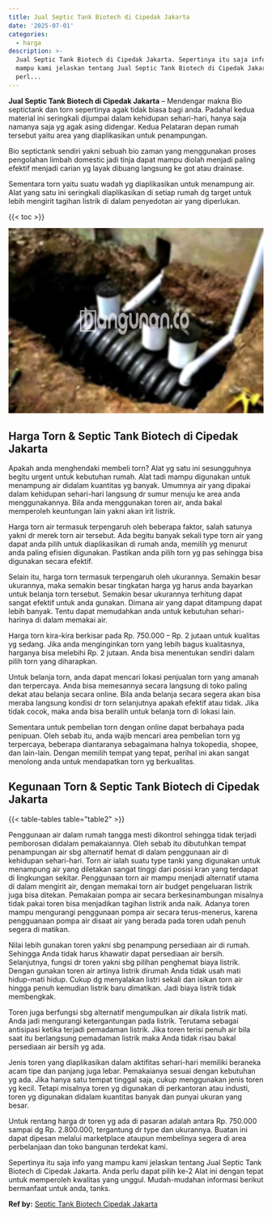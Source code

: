 ```yaml
---
title: Jual Septic Tank Biotech di Cipedak Jakarta
date: '2025-07-01'
categories:
  - harga
description: >-
  Jual Septic Tank Biotech di Cipedak Jakarta. Sepertinya itu saja info yang
  mampu kami jelaskan tentang Jual Septic Tank Biotech di Cipedak Jakarta. Anda
  perl...
---
```


**Jual Septic Tank Biotech di Cipedak Jakarta** – Mendengar makna Bio septictank dan torn sepertinya agak tidak biasa bagi anda. Padahal kedua material ini seringkali dijumpai dalam kehidupan sehari-hari, hanya saja namanya saja yg agak asing didengar. Kedua Pelataran depan rumah tersebut yaitu area yang diaplikasikan untuk penampungan.

Bio septictank sendiri yakni sebuah bio zaman yang menggunakan proses pengolahan limbah domestic jadi tinja dapat mampu diolah menjadi paling efektif menjadi carian yg layak dibuang langsung ke got atau drainase.

Sementara torn yaitu suatu wadah yg diaplikasikan untuk menampung air. Alat yang satu ini seringkali diaplikasikan di setiap rumah dg target untuk lebih mengirit tagihan listrik di dalam penyedotan air yang diperlukan.

{{< toc >}}

![Jual Septic Tank Biotech di Cipedak Jakarta](/images/jual-bio-septictank-23.png)

## Harga Torn & Septic Tank Biotech di Cipedak Jakarta

Apakah anda menghendaki membeli torn? Alat yg satu ini sesungguhnya begitu urgent untuk kebutuhan rumah. Alat tadi mampu digunakan untuk menampung air didalam kuantitas yg banyak. Umumnya air yang dipakai dalam kehidupan sehari-hari langsung dr sumur menuju ke area anda menggunakannya. Bila anda menggunakan toren air, anda bakal memperoleh keuntungan lain yakni akan irit listrik.

Harga torn air termasuk terpengaruh oleh beberapa faktor, salah satunya yakni dr merek torn air tersebut. Ada begitu banyak sekali type torn air yang dapat anda pilih untuk diaplikasikan di rumah anda, memilih yg menurut anda paling efisien digunakan. Pastikan anda pilih torn yg pas sehingga bisa digunakan secara efektif.

Selain itu, harga torn termasuk terpengaruh oleh ukurannya. Semakin besar ukurannya, maka semakin besar tingkatan harga yg harus anda bayarkan untuk belanja torn tersebut. Semakin besar ukurannya terhitung dapat sangat efektif untuk anda gunakan. Dimana air yang dapat ditampung dapat lebih banyak. Tentu dapat memudahkan anda untuk kebutuhan sehari-harinya di dalam memakai air.

Harga torn kira-kira berkisar pada Rp. 750.000 – Rp. 2 jutaan untuk kualitas yg sedang. Jika anda menginginkan torn yang lebih bagus kualitasnya, harganya bisa melebihi Rp. 2 jutaan. Anda bisa menentukan sendiri dalam pilih torn yang diharapkan.

Untuk belanja torn, anda dapat mencari lokasi penjualan torn yang amanah dan terpercaya. Anda bisa memesannya secara langsung di toko paling dekat atau belanja secara online. Bila anda belanja secara segera akan bisa meraba langsung kondisi dr torn selanjutnya apakah efektif atau tidak. Jika tidak cocok, maka anda bisa beralih untuk belanja torn di lokasi lain.

Sementara untuk pembelian torn dengan online dapat berbahaya pada penipuan. Oleh sebab itu, anda wajib mencari area pembelian torn yg terpercaya, beberapa diantaranya sebagaimana halnya tokopedia, shopee, dan lain-lain. Dengan memilih tempat yang tepat, perihal ini akan sangat menolong anda untuk mendapatkan torn yg berkualitas.

## Kegunaan Torn & Septic Tank Biotech di Cipedak Jakarta

{{< table-tables table="table2" >}}

Penggunaan air dalam rumah tangga mesti dikontrol sehingga tidak terjadi pemborosan didalam pemakaiannya. Oleh sebab itu dibutuhkan tempat penampungan air sbg alternatif hemat di dalam penggunaan air di kehidupan sehari-hari. Torn air ialah suatu type tanki yang digunakan untuk menampung air yang diletakan sangat tinggi dari posisi kran yang terdapat di lingkungan sekitar. Penggunaan torn air mampu menjadi alternatif utama di dalam mengirit air, dengan memakai torn air budget pengeluaran listrik juga bisa ditekan. Pemakaian pompa air secara berkesinambungan misalnya tidak pakai toren bisa menjadikan tagihan listrik anda naik. Adanya toren mampu mengurangi penggunaan pompa air secara terus-menerus, karena pengguanaan pompa air disaat air yang berada pada toren udah penuh segera di matikan.

Nilai lebih gunakan toren yakni sbg penampung persediaan air di rumah. Sehingga Anda tidak harus khawatir dapat persediaan air bersih. Selanjutnya, fungsi dr toren yakni sbg pilihan penghemat biaya listrik. Dengan gunakan toren air artinya listrik dirumah Anda tidak usah mati hidup-mati hidup. Cukup dg menyalakan listri sekali dan isikan torn air hingga penuh kemudian listrik baru dimatikan. Jadi biaya listrik tidak membengkak.

Toren juga berfungsi sbg alternatif mengumpulkan air dikala listrik mati. Anda jadi mengurangi ketergantungan pada listrik. Terutama sebagai antisipasi ketika terjadi pemadaman listrik. Jika toren terisi penuh air bila saat itu berlangsung pemadaman listrik maka Anda tidak risau bakal persediaan air bersih yg ada.

Jenis toren yang diaplikasikan dalam aktifitas sehari-hari memiliki beraneka acam tipe dan panjang juga lebar. Pemakaianya sesuai dengan kebutuhan yg ada. Jika hanya satu tempat tinggal saja, cukup menggunakan jenis toren yg kecil. Tetapi misalnya toren yg digunakan di perkantoran atau industi, toren yg digunakan didalam kuantitas banyak dan punyai ukuran yang besar.

Untuk rentang harga dr toren yg ada di pasaran adalah antara Rp. 750.000 sampai dg Rp. 2.800.000, tergantung dr type dan ukurannya. Buatan ini dapat dipesan melalui marketplace ataupun membelinya segera di area perbelanjaan dan toko bangunan terdekat kami.

Sepertinya itu saja info yang mampu kami jelaskan tentang Jual Septic Tank Biotech di Cipedak Jakarta. Anda perlu dapat pilih ke-2 Alat ini dengan tepat untuk memperoleh kwalitas yang unggul. Mudah-mudahan informasi berikut bermanfaat untuk anda, tanks.

**Ref by:** [Septic Tank Biotech Cipedak Jakarta](https://id.wikipedia.org/wiki/Septic)
